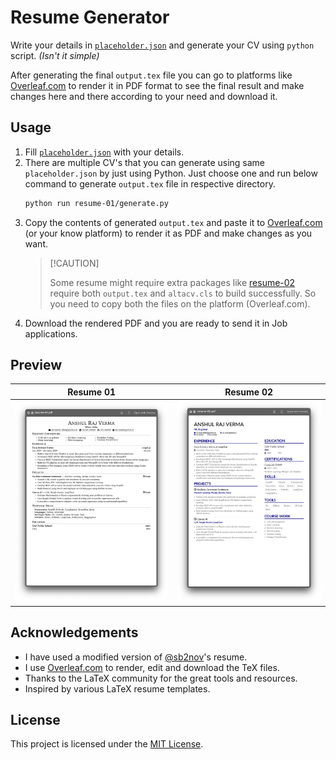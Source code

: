 # Resume Generator

Write your details in [`placeholder.json`](placeholder.json) and generate your CV using `python` script. _(Isn't it
simple)_

After generating the final `output.tex` file you can go to platforms like [Overleaf.com](https://overleaf.com) to render
it in PDF format to see the final result and make changes here and there according to your need and download it.

## Usage

1. Fill [`placeholder.json`](placeholder.json) with your details.
2. There are multiple CV's that you can generate using same `placeholder.json` by just using Python. Just choose one and
   run below command to generate `output.tex` file in respective directory.
   ```bash
   python run resume-01/generate.py
   ```
3. Copy the contents of generated `output.tex` and paste it to [Overleaf.com](https://overleaf.com) (or your know
   platform) to render it as PDF and make changes as you want.
   > \[!CAUTION\]
   >
   > Some resume might require extra packages like [resume-02](resume-02/) require both `output.tex` and `altacv.cls` to
   > build successfully. So you need to copy both the files on the platform (Overleaf.com).
4. Download the rendered PDF and you are ready to send it in Job applications.

## Preview

|               Resume 01                |               Resume 02                |
| :------------------------------------: | :------------------------------------: |
| ![resume-01.png](images/resume-01.png) | ![resume-01.png](images/resume-02.png) |

## Acknowledgements

- I have used a modified version of [@sb2nov](https://github.com/sb2nov/resume)'s resume.
- I use [Overleaf.com](https://overleaf.com) to render, edit and download the TeX files.
- Thanks to the LaTeX community for the great tools and resources.
- Inspired by various LaTeX resume templates.

## License

This project is licensed under the [MIT License](LICENSE).

